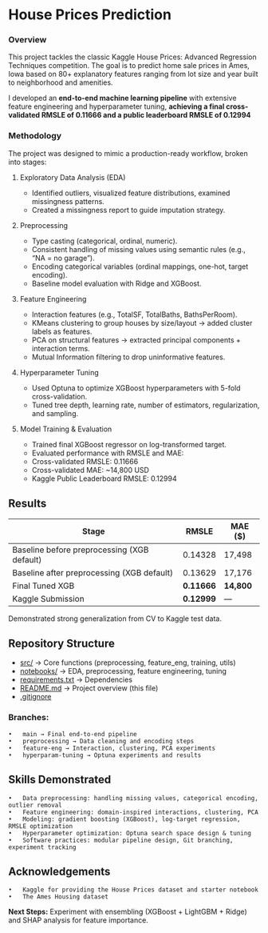 # House Prices Prediction

### Overview
This project tackles the classic Kaggle House Prices: Advanced Regression Techniques competition.
The goal is to predict home sale prices in Ames, Iowa based on 80+ explanatory features ranging from lot size and year built to neighborhood and amenities.

I developed an **end-to-end machine learning pipeline** with extensive feature engineering and hyperparameter tuning, **achieving a final cross-validated RMSLE of 0.11666 and a public leaderboard RMSLE of 0.12994**


### Methodology

The project was designed to mimic a production-ready workflow, broken into stages:

1.	Exploratory Data Analysis (EDA)

	  -	Identified outliers, visualized feature distributions, examined missingness patterns.
	  -	Created a missingness report to guide imputation strategy.
   
2.	Preprocessing

	  -	Type casting (categorical, ordinal, numeric).
	  -	Consistent handling of missing values using semantic rules (e.g., “NA = no garage”).
	  -	Encoding categorical variables (ordinal mappings, one-hot, target encoding).
	  -	Baseline model evaluation with Ridge and XGBoost.
   
3.	Feature Engineering

	  -	Interaction features (e.g., TotalSF, TotalBaths, BathsPerRoom).
	  -	KMeans clustering to group houses by size/layout → added cluster labels as features.
	  -	PCA on structural features → extracted principal components + interaction terms.
	  -	Mutual Information filtering to drop uninformative features.


4.	Hyperparameter Tuning

	  -	Used Optuna to optimize XGBoost hyperparameters with 5-fold cross-validation.
	  -	Tuned tree depth, learning rate, number of estimators, regularization, and sampling.

   
5.	Model Training & Evaluation

	  -	Trained final XGBoost regressor on log-transformed target.
	  -	Evaluated performance with RMSLE and MAE:
	  -	Cross-validated RMSLE: 0.11666
	  -	Cross-validated MAE: ~14,800 USD
	  -	Kaggle Public Leaderboard RMSLE: 0.12994



## Results

| Stage                    | RMSLE   | MAE ($)   |
|---------------------------|---------|-----------|
| Baseline before preprocessing (XGB default)    | 0.14328   | 17,498    |
| Baseline after preprocessing (XGB default)    | 0.13629   | 17,176    |
| Final Tuned XGB           | **0.11666** | **14,800** |
| Kaggle Submission         | **0.12999** | — |

Demonstrated strong generalization from CV to Kaggle test data.


## Repository Structure
- [src/](src) → Core functions (preprocessing, feature_eng, training, utils)
- [notebooks/](notebooks) → EDA, preprocessing, feature engineering, tuning
- [requirements.txt](requirements.txt) → Dependencies
- [README.md](README.md) → Project overview (this file)
- [.gitignore](.gitignore)


### Branches:
	•	main → Final end-to-end pipeline
	•	preprocessing → Data cleaning and encoding steps
	•	feature-eng → Interaction, clustering, PCA experiments
	•	hyperparam-tuning → Optuna experiments and results


## Skills Demonstrated
	•	Data preprocessing: handling missing values, categorical encoding, outlier removal
	•	Feature engineering: domain-inspired interactions, clustering, PCA
	•	Modeling: gradient boosting (XGBoost), log-target regression, RMSLE optimization
	•	Hyperparameter optimization: Optuna search space design & tuning
	•	Software practices: modular pipeline design, Git branching, experiment tracking


## Acknowledgements
	•	Kaggle for providing the House Prices dataset and starter notebook
	•	The Ames Housing dataset


**Next Steps:** Experiment with ensembling (XGBoost + LightGBM + Ridge) and SHAP analysis for feature importance.
